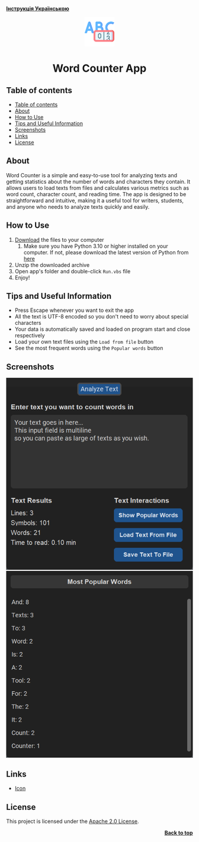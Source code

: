 **[Інструкція Українською](./docs/README_Ukrainian.md)**

<a name="readme-top"></a>

<div align="center">
  <a href="https://github.com/seesmof/">
    <img src="./public/logo.png" alt="Logo" height="80">
  </a>

<h1 align="center">Word Counter App</h1>
</div>

## Table of contents

- [Table of contents](#table-of-contents)
- [About](#about)
- [How to Use](#how-to-use)
- [Tips and Useful Information](#tips-and-useful-information)
- [Screenshots](#screenshots)
- [Links](#links)
- [License](#license)

## About

Word Counter is a simple and easy-to-use tool for analyzing texts and getting statistics about the number of words and characters they contain. It allows users to load texts from files and calculates various metrics such as word count, character count, and reading time. The app is designed to be straightforward and intuitive, making it a useful tool for writers, students, and anyone who needs to analyze texts quickly and easily.

## How to Use

1. [Download](https://github.com/seesmof/word-counter-app/archive/refs/tags/v1.0.1.zip) the files to your computer
   1. Make sure you have Python 3.10 or higher installed on your computer. If not, please download the latest version of Python from [here](https://www.python.org/downloads/)
2. Unzip the downloaded archive
3. Open app's folder and double-click `Run.vbs` file
4. Enjoy!

## Tips and Useful Information

- Press Escape whenever you want to exit the app
- All the text is UTF-8 encoded so you don't need to worry about special characters
- Your data is automatically saved and loaded on program start and close respectively
- Load your own text files using the `Load from file` button
- See the most frequent words using the `Popular words` button

## Screenshots

![Main App Tab](./public/app-screenshots/main-tab.png)
![Popular Words Window](./public/app-screenshots/popular-words-view.png)

## Links

- [Icon](https://www.flaticon.com/)

## License

This project is licensed under the [Apache 2.0 License](./LICENSE).

<p align="right"><a href="#readme-top"><strong>Back to top</strong></a></p>
